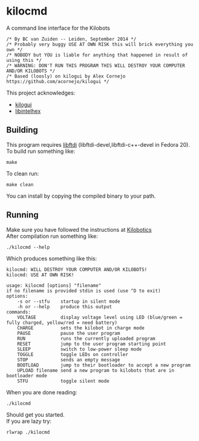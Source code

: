 # kilocmd
A command line interface for the Kilobots
```
/* By BC van Zuiden -- Leiden, September 2014 */
/* Probably very buggy USE AT OWN RISK this will brick everything you own */
/* NOBODY but YOU is liable for anything that happened in result of using this */
/* WARNING: DON'T RUN THIS PROGRAM THIS WILL DESTROY YOUR COMPUTER AND/OR KILOBOTS */
/* Based (loosly) on kilogui by Alex Cornejo https://github.com/acornejo/kilogui */
```
This project acknowledges:
* [kilogui](https://github.com/acornejo/kilogui)
* [libintelhex](https://github.com/bfoz/libintelhex)

## Building
This program requires [libftdi](http://www.intra2net.com/en/developer/libftdi/index.php) (libftdi-devel,libftdi-c++-devel in Fedora 20). 
To build run something like:
```
make
```
To clean run:
```
make clean
```
You can install by copying the compiled binary to your path.

## Running
Make sure you have followed the instructions at [Kilobotics](https://www.kilobotics.com/documentation)  
After compilation run something like:
```
./kilocmd --help
```
Which produces something like this:
```
kilocmd: WILL DESTROY YOUR COMPUTER AND/OR KILOBOTS!
kilocmd: USE AT OWN RISK!

usage: kilocmd [options] "filename"
if no filename is provided stdin is used (use ^D to exit)
options:
	-s or --stfu	startup in silent mode
	-h or --help	produce this output
commands:
	VOLTAGE		    display voltage level using LED (blue/green = fully charged, yellow/red = need battery)
	CHARGE		    sets the kilobot in charge mode
	PAUSE		    pause the user program
	RUN		        runs the currently uploaded program
	RESET		    jump to the user program starting point
	SLEEP		    switch to low-power sleep mode
	TOGGLE		    toggle LEDs on controller
	STOP		    sends an empty message
	BOOTLOAD	    jump to their bootloader to accept a new program
	UPLOAD filename	send a new program to kilobots that are in bootloader mode
	STFU		    toggle silent mode

```
When you are done reading:
```
./kilocmd
```
Should get you started.  
If you are lazy try:
```
rlwrap ./kilocmd
```
